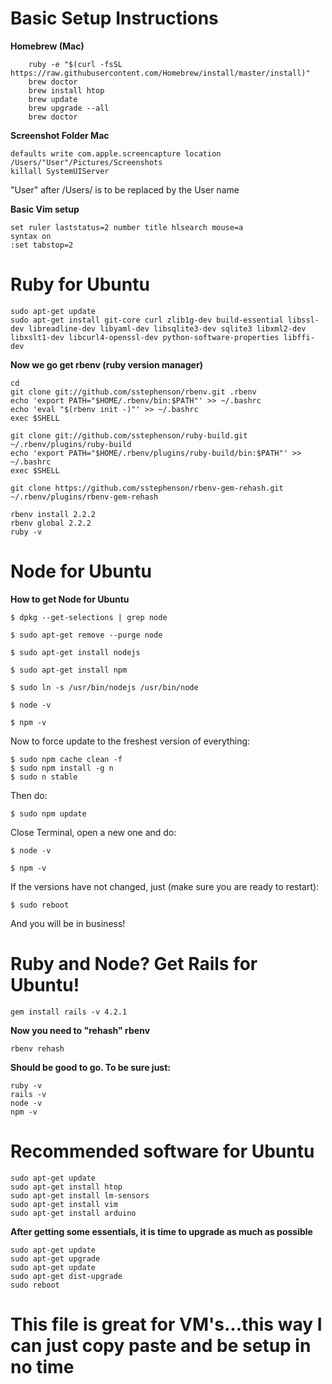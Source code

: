 # Basic Setup Instructions

**Homebrew (Mac)**

        ruby -e "$(curl -fsSL https://raw.githubusercontent.com/Homebrew/install/master/install)"
        brew doctor
        brew install htop
        brew update
        brew upgrade --all
        brew doctor

**Screenshot Folder Mac**

    defaults write com.apple.screencapture location /Users/"User"/Pictures/Screenshots
    killall SystemUIServer
    
"User" after /Users/ is to be replaced by the User name

**Basic Vim setup**

    set ruler laststatus=2 number title hlsearch mouse=a
    syntax on
    :set tabstop=2

# Ruby for Ubuntu

    sudo apt-get update
    sudo apt-get install git-core curl zlib1g-dev build-essential libssl-dev libreadline-dev libyaml-dev libsqlite3-dev sqlite3 libxml2-dev libxslt1-dev libcurl4-openssl-dev python-software-properties libffi-dev

**Now we go get rbenv (ruby version manager)**

    cd
    git clone git://github.com/sstephenson/rbenv.git .rbenv
    echo 'export PATH="$HOME/.rbenv/bin:$PATH"' >> ~/.bashrc
    echo 'eval "$(rbenv init -)"' >> ~/.bashrc
    exec $SHELL

    git clone git://github.com/sstephenson/ruby-build.git ~/.rbenv/plugins/ruby-build
    echo 'export PATH="$HOME/.rbenv/plugins/ruby-build/bin:$PATH"' >> ~/.bashrc
    exec $SHELL

    git clone https://github.com/sstephenson/rbenv-gem-rehash.git ~/.rbenv/plugins/rbenv-gem-rehash

    rbenv install 2.2.2
    rbenv global 2.2.2
    ruby -v

# Node for Ubuntu

**How to get Node for Ubuntu**

    $ dpkg --get-selections | grep node

    $ sudo apt-get remove --purge node

    $ sudo apt-get install nodejs

    $ sudo apt-get install npm

    $ sudo ln -s /usr/bin/nodejs /usr/bin/node

    $ node -v

    $ npm -v

Now to force update to the freshest version of everything:

    $ sudo npm cache clean -f
    $ sudo npm install -g n
    $ sudo n stable

Then do:

    $ sudo npm update

Close Terminal, open a new one and do:

    $ node -v

    $ npm -v

If the versions have not changed, just (make sure you are ready to restart):

    $ sudo reboot

And you will be in business!

# Ruby and Node? Get Rails for Ubuntu!

    gem install rails -v 4.2.1
  
**Now you need to "rehash" rbenv**

    rbenv rehash

**Should be good to go. To be sure just:**

    ruby -v
    rails -v
    node -v
    npm -v

# Recommended software for Ubuntu

    sudo apt-get update
    sudo apt-get install htop 
    sudo apt-get install lm-sensors 
    sudo apt-get install vim 
    sudo apt-get install arduino 


**After getting some essentials, it is time to upgrade as much as possible**

    sudo apt-get update
    sudo apt-get upgrade
    sudo apt-get update
    sudo apt-get dist-upgrade
    sudo reboot

# This file is great for VM's...this way I can just copy paste and be setup in no time

